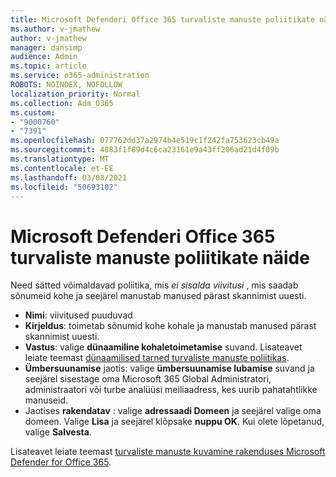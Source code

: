 ```yaml
---
title: Microsoft Defenderi Office 365 turvaliste manuste poliitikate näide
ms.author: v-jmathew
author: v-jmathew
manager: dansimp
audience: Admin
ms.topic: article
ms.service: o365-administration
ROBOTS: NOINDEX, NOFOLLOW
localization_priority: Normal
ms.collection: Adm_O365
ms.custom:
- "9000760"
- "7391"
ms.openlocfilehash: 077762dd37a2974b4e519c1f242fa753623cb49a
ms.sourcegitcommit: 4883f1f89d4c6ca23161e9a43ff206ad21d4f09b
ms.translationtype: MT
ms.contentlocale: et-EE
ms.lasthandoff: 03/08/2021
ms.locfileid: "50693102"
---
```

# <a name="example-microsoft-defender-for-office-365-safe-attachment-policy"></a>Microsoft Defenderi Office 365 turvaliste manuste poliitikate näide

Need sätted võimaldavad poliitika, mis *ei sisalda viivitusi* , mis saadab sõnumeid kohe ja seejärel manustab manused pärast skannimist uuesti.

- **Nimi**: viivitused puuduvad
- **Kirjeldus**: toimetab sõnumid kohe kohale ja manustab manused pärast skannimist uuesti.
- **Vastus**: valige **dünaamiline kohaletoimetamise** suvand. Lisateavet leiate teemast [dünaamilised tarned turvaliste manuste poliitikas](https://go.microsoft.com/fwlink/?linkid=2092328).
- **Ümbersuunamise** jaotis: valige **ümbersuunamise lubamise** suvand ja seejärel sisestage oma Microsoft 365 Global Administratori, administraatori või turbe analüüsi meiliaadress, kes uurib pahatahtlikke manuseid.
- Jaotises **rakendatav** : valige **adressaadi Domeen** ja seejärel valige oma domeen. Valige **Lisa** ja seejärel klõpsake **nuppu OK**. Kui olete lõpetanud, valige **Salvesta**.

Lisateavet leiate teemast [turvaliste manuste kuvamine rakenduses Microsoft Defender for Office 365](https://go.microsoft.com/fwlink/?linkid=2092213).
